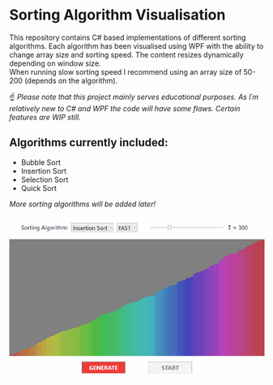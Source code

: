 # Sorting Algorithm Visualisation
This repository contains C# based implementations of different sorting algorithms. Each algorithm has been visualised using WPF with the ability to change array size and sorting speed. The content resizes dynamically depending on window size.\
When running slow sorting speed I recommend using an array size of 50-200 (depends on the algorithm).


☝ *Please note that this project mainly serves educational purposes. As I´m relatively new to C# and WPF the code will have some flaws. Certain features are WIP still.*

## Algorithms currently included:

* Bubble Sort
* Insertion Sort
* Selection Sort
* Quick Sort

*More sorting algorithms will be added later!*\
\
![Example Gif](/Images/SortingVisualiser.gif)
